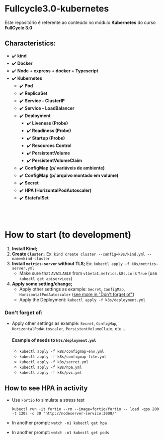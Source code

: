 # Fullcycle3.0-kubernetes

Este repositório é referente ao conteúdo no módulo **Kubernetes** do curso **FullCycle 3.0**

## Characteristics:

- :heavy_check_mark: **kind**
- :heavy_check_mark: **Docker**
- :heavy_check_mark: **Node + express + docker + Typescript**
- :heavy_check_mark: **Kubernetes**
  - :heavy_check_mark: **Pod**
  - :heavy_check_mark: **ReplicaSet**
  - :heavy_check_mark: **Service - ClusterIP**
  - :heavy_check_mark: **Service - LoadBalancer**
  - :heavy_check_mark: **Deployment**
    - :heavy_check_mark: **Liveness (Probe)**
    - :heavy_check_mark: **Readiness (Probe)**
    - :heavy_check_mark: **Startup (Probe)**
    - :heavy_check_mark: **Resources Control**
    - :heavy_check_mark: **PersistentVolume**
    - :heavy_check_mark: **PersistentVolumeClaim**
  - :heavy_check_mark: **ConfigMap (p/ variáveis de ambiente)**
  - :heavy_check_mark: **ConfigMap (p/ arquivo montado em volume)**
  - :heavy_check_mark: **Secret**
  - :heavy_check_mark: **HPA (HorizontalPodAutoscaler)**
  - :heavy_check_mark: **StatefulSet**

<br /> <br />

# How to start (to development)

1. **Install Kind;**
2. **Create `Cluster;`** Ex: `kind create cluster --config=k8s/kind.yml --name=kind-cluster`
3. **Install `metrics-server` without TLS;** Ex: `kubectl apply -f k8s/metrics-server.yml`
   - Make sure that `AVAILABLE` from `v1beta1.metrics.k8s.io` is `True` (use `kubectl get apiservices`)
4. **Apply some setting/change;**
   - Apply other settings as example: `Secret`, `ConfigMap`, `HorizontalPodAutoscaler` ([see more in "Don't forget of"](https://github.com/henriqueholtz/fullcycle3.0-kubernetes#dont-forget-of))
   - Apply the Deployment: `kubectl apply -f k8s/deployment.yml`

### Don't forget of:

- Apply other settings as example: `Secret`, `ConfigMap`, `HorizontalPodAutoscaler`, `PersistentVolumeClaim`, etc...
  #### Example of needs to `k8s/deployment.yml`
  - `kubectl apply -f k8s/configmap-env.yml`
  - `kubectl apply -f k8s/configmap-file.yml`
  - `kubectl apply -f k8s/secret.yml`
  - `kubectl apply -f k8s/hpa.yml`
  - `kubectl apply -f k8s/pvc.yml`

## How to see HPA in activity

- Use `Fortio` to simulate a stress test

  ```
  kubectl run -it fortio --rm --image=fortio/fortio -- load -qps 200 -t 120s -c 30 "http://nodeserver-service:3000/"
  ```

- In another prompt: `watch -n1 kubectl get hpa`
- In another prompt: `watch -n1 kubectl get pods`

